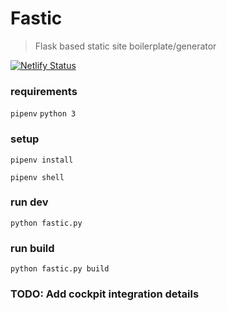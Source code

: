 # Fastic

>Flask based static site boilerplate/generator

[![Netlify Status](https://api.netlify.com/api/v1/badges/2b6e7e5a-e314-47b7-be7b-e7d4dfc630e7/deploy-status)](https://app.netlify.com/sites/fastic/deploys)

### requirements
`pipenv`
`python 3`

### setup
`pipenv install`

`pipenv shell`

### run dev
`python fastic.py`

### run build
`python fastic.py build`

### TODO: Add cockpit integration details
